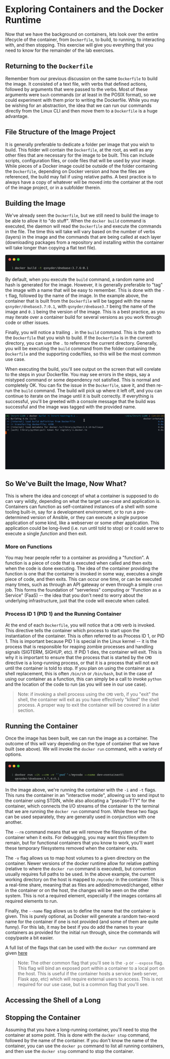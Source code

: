 # Exploring Containers and the Docker Runtime

Now that we have the background on containers, lets look over the entire lifecycle of the container, from `Dockerfile`, to build, to running, to interacting with, and then stopping.  This exercise will give you everything that you need to know for the remainder of the lab exercises.

## Returning to the `Dockerfile`

Remember from our previous discussion on the same `Dockerfile` to build the image.  It consisted of a text file, with verbs that defined actions, followed by arguments that were passed to the verbs.  Most of these arguments were `bash` commands (or at least in the POSIX format), so we could experiment with them prior to writing the Dockerfile.  While you may be wishing for an abstraction, the idea that we can run our commands directly from the Linux CLI and then move them to a `Dockerfile` is a huge advantage.



## File Structure of the Image Project

It is generally preferable to dedicate a folder per image that you wish to build.  This folder will contain the `Dockerfile`, at the root, as well as any other files that are necessary for the image to be built.  This can include scripts, configuration files, or code files that will be used by your image.  While pieces of a Docker image could be outside of the folder containing the `Dockerfile`, depending on Docker version and how the files are referenced, the build may fail if using relative paths.  A best practice is to always have a copy of whatever will be moved into the container at the root of the image project, or in a subfolder therein.

## Building the Image

We've already seen the `Dockerfile`, but we still need to build the image to be able to allow it to "do stuff".  When the `docker build` command is executed, the daemon will read the `Dockerfile` and execute the commands in the file.  The time this will take will vary based on the number of verbs (layers) in the image and the commands that are being called at each layer (downloading packages from a repository and installing within the container will take longer than copying a flat text file).

![Docker build](./images/Picture4.png)

By default, when you execute the `build` command, a random name and hash is generated for the image.  However, it is generally preferable to "tag" the image with a name that will be easy to remember.  This is done with the `-t` flag, followed by the name of the image.  In the example above, the container that is built from the `Dockerfile` will be tagged with the name `qsnyder/dnebase3.7:0.1`, with `qsnyder/dnebase3.7` being the name of the image and `0.1` being the version of the image.  This is a best practice, as you may iterate over a container build for several versions as you work through code or other issues.

Finally, you will notice a trailing `.` in the `build` command.  This is the path to the `Dockerfile` that you wish to build.  If the `Dockerfile` is in the current directory, you can use the `.` to reference the current directory.  Generally, you will be executing the `build` command from the folder containing the `Dockerfile` and the supporting code/files, so this will be the most common use case.

When executing the build, you'll see output on the screen that will corelate to the steps in your Dockerfile.  You may see errors in the steps, say a mistyped command or some dependency not satisfied.  This is normal and completely OK.  You can fix the issue in the `Dockerfile`, save it, and then re-run the `build` command.  The build will pick up where it left off, and you can continue to iterate on the image until it is built correctly.  If everything is successful, you'll be greeted with a console message that the build was successful and the image was tagged with the provided name.

![Docker build success](./images/build.gif)

## So We've Built the Image, Now What?

This is where the idea and concept of what a container is supposed to do can vary wildly, depending on what the target use-case and application is.  Containers can function as self-contained instances of a shell with some tooling built-in, say for a development environment, or to run a pre-determined version of Ansible, or they can execute a single purpose application of some kind, like a webserver or some other application.  This application could be long-lived (i.e. run until told to stop) or it could serve to execute a single *function* and then exit.

### More on Functions

You may hear people refer to a container as providing a "function".  A function is a piece of code that is executed when called and then exits when the code is done executing.  The idea of the container providing the function is one that the container is invoked in some way, executes a single piece of code, and then exits.  This can occur one time, or can be executed many times, such as through an API gateway or even through a simple `cron` job.  This forms the foundation of "serverless" computing or "Function as a Service" (FaaS) -- the idea that you don't need to worry about the underlying infrastructure, just that the code will execute when called.

### Process ID 1 (PID 1) and the Running Container

At the end of each `Dockerfile`, you will notice that a `CMD` verb is invoked.  This directive tells the container which process to start upon the instantiation of the container.  This is often referred to as Process ID 1, or PID 1.  This is important because PID 1 is special in the Linux kernel -- it is the process that is responsible for reaping zombie processes and handling signals (SIGTERM, SIGHUP, etc).  If PID 1 dies, the container will exit.  This is why it is important to ensure that the process that is started by the `CMD` directive is a long-running process, or that it is a process that will not exit until the container is told to stop.  If you plan on using the container as a shell replacement, this is often `/bin/sh` or `/bin/bash`, but in the case of using our container as a function, this can simply be a call to invoke `python` and the location of the code to run (as you will see in our use case).

> Note: if invoking a shell process using the `CMD` verb, if you "exit" the shell, the container will exit as you have effectively "killed" the shell process.  A proper way to exit the container will be covered in a later section.

## Running the Container

Once the image has been built, we can run the image as a container.  The outcome of this will vary depending on the type of container that we have built (see above).  We will invoke the `docker run` command, with a variety of options.

![Docker run](./images/Picture7.png)

In the image above, we're running the container with the `-i` and `-t` flags.  This runs the container in an "interactive mode", allowing us to send input to the container using STDIN, while also allocating a "pseudo-TTY" for the container, which connects the I/O streams of the container to the terminal that we are running the `docker run` command from.  While these two flags can be used separately, they are generally used in conjunction with one another.

The `--rm` command means that we will remove the filesystem of the container when it exits.  For debugging, you may want this filesystem to remain, but for functional containers that you know to work, you'll want these temporary filesystems removed when the container exits.

The `-v` flag allows us to map host volumes to a given directory on the container.  Newer versions of the docker runtime allow for relative pathing (relative to where the `docker run` command is executed), but convention usually requires full paths to be used.  In the above example, the current working directory on the host is mapped to `/mycode/` in the container.  This is a real-time share, meaning that as files are added/removed/changed, either in the container or on the host, the changes will be seen on the other system.  This is not a required element, especially if the images contains all required elements to run.

Finally, the `--name` flag allows us to define the name that the container is given.  This is purely optional, as Docker will generate a random two-word name for the container if one is not provided (and some of them are quite funny).  For this lab, it may be best if you do add the names to your containers as provided for the initial run through, since the commands will copy/paste a bit easier.

A full list of the flags that can be used with the `docker run` command are given [here](https://docs.docker.com/reference/cli/docker/container/run/)

> Note: The other common flag that you'll see is the `-p` or `--expose` flag.  This flag will bind an exposed port within a container to a local port on the host.  This is useful if the container hosts a service (web server, Flask app, etc) which will require external users to access.  This is not required for our use case, but is a common flag that you'll see.

## Accessing the Shell of a Long 

## Stopping the Container

Assuming that you have a long-running container, you'll need to stop the container at some point.  This is done with the `docker stop` command, followed by the name of the container.  If you don't know the name of the container, you can use the `docker ps` command to list all running containers, and then use the `docker stop` command to stop the container.